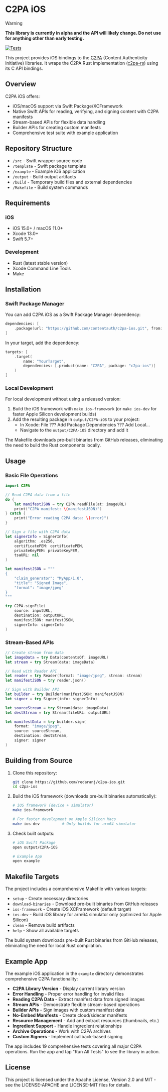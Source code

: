 # C2PA iOS

> [!WARNING]
> **This library is currently in alpha and the API will likely change. Do not use for anything other than early testing.**

[![Tests](https://github.com/contentauth/c2pa-ios/actions/workflows/test.yml/badge.svg)](https://github.com/contentauth/c2pa-ios/actions/workflows/test.yml)

This project provides iOS bindings to the [C2PA](https://c2pa.org/) (Content Authenticity Initiative) libraries. It wraps the C2PA Rust implementation ([c2pa-rs](https://github.com/contentauth/c2pa-rs)) using its C API bindings.

## Overview

C2PA iOS offers:

- iOS/macOS support via Swift Package/XCFramework
- Native Swift APIs for reading, verifying, and signing content with C2PA manifests
- Stream-based APIs for flexible data handling
- Builder APIs for creating custom manifests
- Comprehensive test suite with example application

## Repository Structure

- `/src` - Swift wrapper source code
- `/template` - Swift package template
- `/example` - Example iOS application  
- `/output` - Build output artifacts
- `/build` - Temporary build files and external dependencies
- `/Makefile` - Build system commands

## Requirements

### iOS

- iOS 15.0+ / macOS 11.0+
- Xcode 13.0+
- Swift 5.7+

### Development

- Rust (latest stable version)
- Xcode Command Line Tools
- Make

## Installation

### Swift Package Manager

You can add C2PA iOS as a Swift Package Manager dependency:

```swift
dependencies: [
    .package(url: "https://github.com/contentauth/c2pa-ios.git", from: "0.0.1")
]
```

In your target, add the dependency:

```swift
targets: [
    .target(
        name: "YourTarget",
        dependencies: [.product(name: "C2PA", package: "c2pa-ios")]
    )
]
```

### Local Development

For local development without using a released version:

1. Build the iOS framework with `make ios-framework` (or `make ios-dev` for faster Apple Silicon development builds)
2. Add the resulting package in `output/C2PA-iOS` to your project:
   - In Xcode: File ??? Add Package Dependencies ??? Add Local...
   - Navigate to the `output/C2PA-iOS` directory and add it

The Makefile downloads pre-built binaries from GitHub releases, eliminating the need to build the Rust components locally.

## Usage

### Basic File Operations

```swift
import C2PA

// Read C2PA data from a file
do {
    let manifestJSON = try C2PA.readFile(at: imageURL)
    print("C2PA manifest: \(manifestJSON)")
} catch {
    print("Error reading C2PA data: \(error)")
}

// Sign a file with C2PA data
let signerInfo = SignerInfo(
    algorithm: .es256,
    certificatePEM: certificatePEM,
    privateKeyPEM: privateKeyPEM,
    tsaURL: nil
)

let manifestJSON = """
{
    "claim_generator": "MyApp/1.0",
    "title": "Signed Image",
    "format": "image/jpeg"
}
"""

try C2PA.signFile(
    source: inputURL,
    destination: outputURL,
    manifestJSON: manifestJSON,
    signerInfo: signerInfo
)
```

### Stream-Based APIs

```swift
// Create stream from data
let imageData = try Data(contentsOf: imageURL)
let stream = try Stream(data: imageData)

// Read with Reader API
let reader = try Reader(format: "image/jpeg", stream: stream)
let manifestJSON = try reader.json()

// Sign with Builder API
let builder = try Builder(manifestJSON: manifestJSON)
let signer = try Signer(info: signerInfo)

let sourceStream = try Stream(data: imageData)
let destStream = try Stream(fileURL: outputURL)

let manifestData = try builder.sign(
    format: "image/jpeg",
    source: sourceStream,
    destination: destStream,
    signer: signer
)
```

## Building from Source

1. Clone this repository:

   ```bash
   git clone https://github.com/redaranj/c2pa-ios.git
   cd c2pa-ios
   ```

2. Build the iOS framework (downloads pre-built binaries automatically):

   ```bash
   # iOS framework (device + simulator)
   make ios-framework
   
   # For faster development on Apple Silicon Macs
   make ios-dev          # Only builds for arm64 simulator
   ```

3. Check built outputs:

   ```bash
   # iOS Swift Package
   open output/C2PA-iOS
   
   # Example App
   open example
   ```

## Makefile Targets

The project includes a comprehensive Makefile with various targets:

- `setup` - Create necessary directories
- `download-binaries` - Download pre-built binaries from GitHub releases
- `ios-framework` - Create iOS XCFramework (default target)
- `ios-dev` - Build iOS library for arm64 simulator only (optimized for Apple Silicon)
- `clean` - Remove build artifacts
- `help` - Show all available targets

The build system downloads pre-built Rust binaries from GitHub releases, eliminating the need for local Rust compilation.

## Example App

The example iOS application in the `example` directory demonstrates comprehensive C2PA functionality:

- **C2PA Library Version** - Display current library version
- **Error Handling** - Proper error handling for invalid files
- **Reading C2PA Data** - Extract manifest data from signed images
- **Stream APIs** - Demonstrate flexible stream-based operations
- **Builder APIs** - Sign images with custom manifest data
- **No-Embed Manifests** - Create cloud/sidecar manifests
- **Resource Management** - Add and extract resources (thumbnails, etc.)
- **Ingredient Support** - Handle ingredient relationships
- **Archive Operations** - Work with C2PA archives
- **Custom Signers** - Implement callback-based signing

The app includes 19 comprehensive tests covering all major C2PA operations. Run the app and tap "Run All Tests" to see the library in action.

## License

This project is licensed under the Apache License, Version 2.0 and MIT - see the LICENSE-APACHE and LICENSE-MIT files for details.

